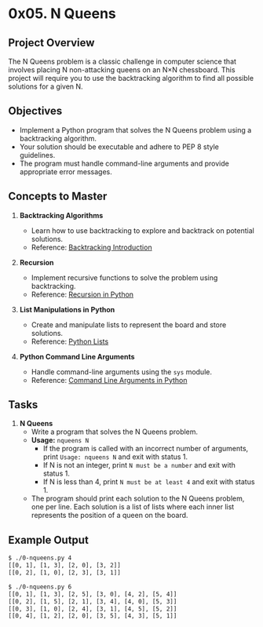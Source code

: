 # 0x05. N Queens

## Project Overview
The N Queens problem is a classic challenge in computer science that involves placing N non-attacking queens on an N×N chessboard. This project will require you to use the backtracking algorithm to find all possible solutions for a given N.

## Objectives
- Implement a Python program that solves the N Queens problem using a backtracking algorithm.
- Your solution should be executable and adhere to PEP 8 style guidelines.
- The program must handle command-line arguments and provide appropriate error messages.

## Concepts to Master
1. **Backtracking Algorithms**
   - Learn how to use backtracking to explore and backtrack on potential solutions.
   - Reference: [Backtracking Introduction](https://en.wikipedia.org/wiki/Backtracking)

2. **Recursion**
   - Implement recursive functions to solve the problem using backtracking.
   - Reference: [Recursion in Python](https://realpython.com/python-recursion/)

3. **List Manipulations in Python**
   - Create and manipulate lists to represent the board and store solutions.
   - Reference: [Python Lists](https://docs.python.org/3/tutorial/introduction.html#lists)

4. **Python Command Line Arguments**
   - Handle command-line arguments using the `sys` module.
   - Reference: [Command Line Arguments in Python](https://docs.python.org/3/library/sys.html#sys.argv)

## Tasks
1. **N Queens**
   - Write a program that solves the N Queens problem.
   - **Usage:** `nqueens N`
     - If the program is called with an incorrect number of arguments, print `Usage: nqueens N` and exit with status 1.
     - If N is not an integer, print `N must be a number` and exit with status 1.
     - If N is less than 4, print `N must be at least 4` and exit with status 1.
   - The program should print each solution to the N Queens problem, one per line. Each solution is a list of lists where each inner list represents the position of a queen on the board.

## Example Output
```bash
$ ./0-nqueens.py 4
[[0, 1], [1, 3], [2, 0], [3, 2]]
[[0, 2], [1, 0], [2, 3], [3, 1]]

$ ./0-nqueens.py 6
[[0, 1], [1, 3], [2, 5], [3, 0], [4, 2], [5, 4]]
[[0, 2], [1, 5], [2, 1], [3, 4], [4, 0], [5, 3]]
[[0, 3], [1, 0], [2, 4], [3, 1], [4, 5], [5, 2]]
[[0, 4], [1, 2], [2, 0], [3, 5], [4, 3], [5, 1]]
